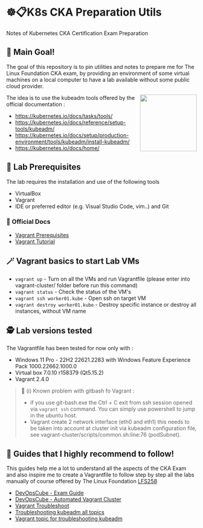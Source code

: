 # ☸️📋K8s CKA Preparation Utils
Notes of Kubernetes CKA Certification Exam Preparation

## 🥅 Main Goal!
The goal of this repository is to pin utilities and notes to prepare me for The Linux Foundation CKA exam, by providing an environment of some virtual machines on a local computer to have a lab available without some public cloud provider. 

<img src="https://kubernetes.io/images/kubeadm-stacked-color.png" align="right" width="150px"> 

The idea is to use the kubeadm tools offered by the official documentation :
+ <https://kubernetes.io/docs/tasks/tools/>
+ <https://kubernetes.io/docs/reference/setup-tools/kubeadm/>
+ <https://kubernetes.io/docs/setup/production-environment/tools/kubeadm/install-kubeadm/>
+ <https://kubernetes.io/docs/home/>

## 🧪 Lab Prerequisites
The lab requires the installation and use of the following tools
+ VirtualBox
+ Vagrant
+ IDE or preferred editor (e.g. Visual Studio Code, vim..) and Git 

### 📜 Official Docs
+ [Vagrant Prerequisites](https://developer.hashicorp.com/vagrant/tutorials/getting-started/getting-started-index#prerequisites)
+ [Vagrant Tutorial](https://developer.hashicorp.com/vagrant/tutorials/getting-started)

## 🪄 Vagrant basics to start Lab VMs
+ `vagrant up` - Turn on all the VMs and run Vagrantfile (please enter into vagrant-cluster/ folder before run this command)
+ `vagrant status` - Check the status of the VM's
+ `vagrant ssh worker01.kube` - Open ssh on target VM
+ `vagrant destroy worker01.kube` - Destroy specific instance or destroy all instances, without VM name

## 🕵️ Lab versions tested
The Vagrantfile has been tested for now only with :
+ Windows 11 Pro - 22H2 22621.2283 with Windows Feature Experience Pack 1000.22662.1000.0
+ Virtual box 7.0.10 r158379 (Qt5.15.2)
+ Vagrant 2.4.0

> 🐛 (i) Known problem with gitbash fo Vagrant : 
> + if you use git-bash.exe the Ctrl + C exit from ssh session opened  via `vagrant ssh` command. You can simply use powershell to jump in the ubuntu host.
> + Vagrant create 2 network interface (eth0 and eth1) this needs to be taken into account at cluster init via kubeadm configuration file, see vagrant-cluster/scripts/common.sh:line:76 (podSubnet).

## 🦮 Guides that I highly recommend to follow!

This guides help me a lot to understand all the aspects of the CKA Exam and also inspire me to create a Vagrantfile to follow step by step all the labs manually of course offered by The Linux Foundation [LFS258](https://training.linuxfoundation.org/training/kubernetes-fundamentals/)

+ [DevOpsCube - Exam Guide](https://devopscube.com/cka-exam-study-guide/)
+ [DevOpsCube - Automated Vagrant Cluster](https://devopscube.com/kubernetes-cluster-vagrant/)
+ [Vagrant Troubleshoot](https://jhooq.com/kubernetes-error-execution-phase-preflight-preflight/)
+ [Troubleshooting kubeadm all topics](https://kubernetes.io/docs/setup/production-environment/tools/kubeadm/troubleshooting-kubeadm/)
+ [Vagrant topic for troubleshooting kubeadm](https://jhooq.com/kubernetes-error-execution-phase-preflight-preflight/)

